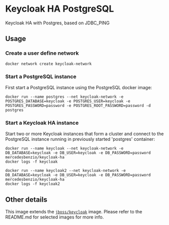 # Keycloak HA PostgreSQL

Keycloak HA with Postgres, based on JDBC_PING

## Usage

### Create a user define network

    docker network create keycloak-network

### Start a PostgreSQL instance

First start a PostgreSQL instance using the PostgreSQL docker image:

    docker run --name postgres --net keycloak-network -e POSTGRES_DATABASE=keycloak -e POSTGRES_USER=keycloak -e POSTGRES_PASSWORD=password -e POSTGRES_ROOT_PASSWORD=password -d postgres

### Start a Keycloak HA instance

Start two or more Keycloak instances that form a cluster and connect to the PostgreSQL instance running in previously started 'postgres' container:

    docker run --name keycloak --net keycloak-network -e DB_DATABASE=keycloak -e DB_USER=keycloak -e DB_PASSWORD=password mercedesbenzio/keycloak-ha
    docker logs -f keycloak

    docker run --name keycloak2 --net keycloak-network -e DB_DATABASE=keycloak -e DB_USER=keycloak -e DB_PASSWORD=password mercedesbenzio/keycloak-ha
    docker logs -f keycloak2


## Other details

This image extends the [`jboss/keycloak`](https://github.com/jboss-dockerfiles/keycloak) image. Please refer to the README.md for selected images for more info.

